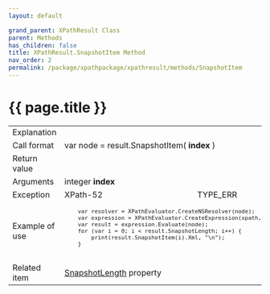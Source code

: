 ```yaml
---
layout: default

grand_parent: XPathResult Class
parent: Methods
has_children: false
title: XPathResult.SnapshotItem Method
nav_order: 2
permalink: /package/xpathpackage/xpathresult/methods/SnapshotItem
---
```

# {{ page.title }}

<table>
  <tr>
    <td>Explanation</td>
    <td colspan="2"></td>
  </tr>
  <tr>
    <td>Call format</td>
    <td colspan="2">var node = result.SnapshotItem( <b>index</b> )</td>
  </tr>
  <tr>
    <td>Return value</td>
    <td colspan="2"></td>
  </tr>  
  <tr>
    <td>Arguments</td>
    <td>integer <b>index</b></td>
    <td></td>
  </tr>
  <tr>
    <td>Exception</td>
    <td>XPath-52</td>
    <td>TYPE_ERR</td>
  </tr>
  <tr>
    <td>Example of use</td>
    <td colspan="2"><code><pre>
    var resolver = XPathEvaluator.CreateNSResolver(node);
    var expression = XPathEvaluator.CreateExpression(xpath, resolver);
    var result = expression.Evaluate(node);
    for (var i = 0; i < result.SnapshotLength; i++) {
        print(result.SnapshotItem(i).Xml, "\n");
    }
    </pre></code></td>
  </tr>
  <tr>
    <td>Related item</td>
    <td colspan="2"><a href="/package/xpathpackage/xpathresult/properties/snapshotlength">SnapshotLength</a> property</td>
  </tr>
</table>



